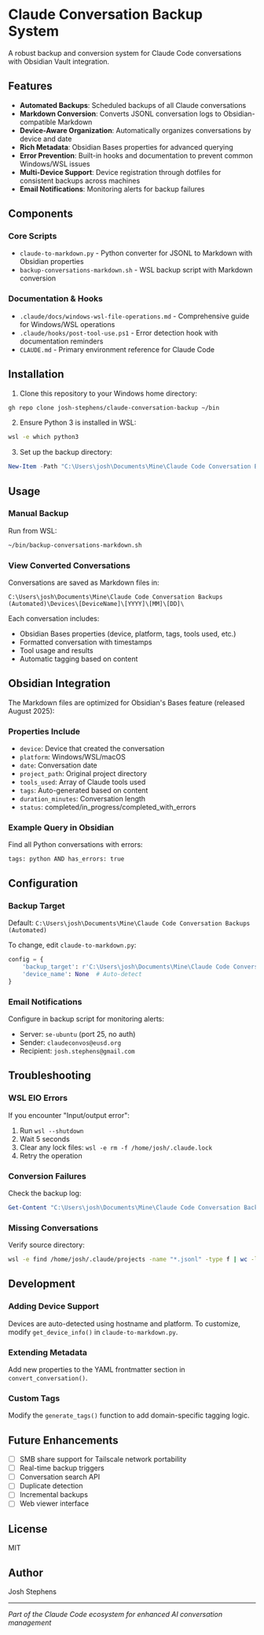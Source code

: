 # Claude Conversation Backup System

A robust backup and conversion system for Claude Code conversations with Obsidian Vault integration.

## Features

- **Automated Backups**: Scheduled backups of all Claude conversations
- **Markdown Conversion**: Converts JSONL conversation logs to Obsidian-compatible Markdown
- **Device-Aware Organization**: Automatically organizes conversations by device and date
- **Rich Metadata**: Obsidian Bases properties for advanced querying
- **Error Prevention**: Built-in hooks and documentation to prevent common Windows/WSL issues
- **Multi-Device Support**: Device registration through dotfiles for consistent backups across machines
- **Email Notifications**: Monitoring alerts for backup failures

## Components

### Core Scripts
- `claude-to-markdown.py` - Python converter for JSONL to Markdown with Obsidian properties
- `backup-conversations-markdown.sh` - WSL backup script with Markdown conversion

### Documentation & Hooks
- `.claude/docs/windows-wsl-file-operations.md` - Comprehensive guide for Windows/WSL operations
- `.claude/hooks/post-tool-use.ps1` - Error detection hook with documentation reminders
- `CLAUDE.md` - Primary environment reference for Claude Code

## Installation

1. Clone this repository to your Windows home directory:
```bash
gh repo clone josh-stephens/claude-conversation-backup ~/bin
```

2. Ensure Python 3 is installed in WSL:
```bash
wsl -e which python3
```

3. Set up the backup directory:
```powershell
New-Item -Path "C:\Users\josh\Documents\Mine\Claude Code Conversation Backups (Automated)" -ItemType Directory -Force
```

## Usage

### Manual Backup
Run from WSL:
```bash
~/bin/backup-conversations-markdown.sh
```

### View Converted Conversations
Conversations are saved as Markdown files in:
```
C:\Users\josh\Documents\Mine\Claude Code Conversation Backups (Automated)\Devices\[DeviceName]\[YYYY]\[MM]\[DD]\
```

Each conversation includes:
- Obsidian Bases properties (device, platform, tags, tools used, etc.)
- Formatted conversation with timestamps
- Tool usage and results
- Automatic tagging based on content

## Obsidian Integration

The Markdown files are optimized for Obsidian's Bases feature (released August 2025):

### Properties Include
- `device`: Device that created the conversation
- `platform`: Windows/WSL/macOS
- `date`: Conversation date
- `project_path`: Original project directory
- `tools_used`: Array of Claude tools used
- `tags`: Auto-generated based on content
- `duration_minutes`: Conversation length
- `status`: completed/in_progress/completed_with_errors

### Example Query in Obsidian
Find all Python conversations with errors:
```
tags: python AND has_errors: true
```

## Configuration

### Backup Target
Default: `C:\Users\josh\Documents\Mine\Claude Code Conversation Backups (Automated)`

To change, edit `claude-to-markdown.py`:
```python
config = {
    'backup_target': r'C:\Users\josh\Documents\Mine\Claude Code Conversation Backups (Automated)',
    'device_name': None  # Auto-detect
}
```

### Email Notifications
Configure in backup script for monitoring alerts:
- Server: `se-ubuntu` (port 25, no auth)
- Sender: `claudeconvos@eusd.org`
- Recipient: `josh.stephens@gmail.com`

## Troubleshooting

### WSL EIO Errors
If you encounter "Input/output error":
1. Run `wsl --shutdown`
2. Wait 5 seconds
3. Clear any lock files: `wsl -e rm -f /home/josh/.claude.lock`
4. Retry the operation

### Conversion Failures
Check the backup log:
```powershell
Get-Content "C:\Users\josh\Documents\Mine\Claude Code Conversation Backups (Automated)\backup.log" -Tail 50
```

### Missing Conversations
Verify source directory:
```bash
wsl -e find /home/josh/.claude/projects -name "*.jsonl" -type f | wc -l
```

## Development

### Adding Device Support
Devices are auto-detected using hostname and platform. To customize, modify `get_device_info()` in `claude-to-markdown.py`.

### Extending Metadata
Add new properties to the YAML frontmatter section in `convert_conversation()`.

### Custom Tags
Modify the `generate_tags()` function to add domain-specific tagging logic.

## Future Enhancements

- [ ] SMB share support for Tailscale network portability
- [ ] Real-time backup triggers
- [ ] Conversation search API
- [ ] Duplicate detection
- [ ] Incremental backups
- [ ] Web viewer interface

## License

MIT

## Author

Josh Stephens

---

*Part of the Claude Code ecosystem for enhanced AI conversation management*